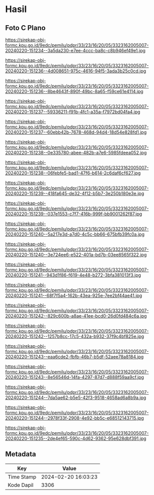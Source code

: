 # Hasil

## Foto C Plano

https://sirekap-obj-formc.kpu.go.id/9edc/pemilu/pdpr/33/23/16/20/05/3323162005007-20240220-151234--3a5da230-e7ee-4ccc-ba8c-c8b946ef49e1.jpg

https://sirekap-obj-formc.kpu.go.id/9edc/pemilu/pdpr/33/23/16/20/05/3323162005007-20240220-151236--4d008651-975c-4616-94f5-3ada3b25c0cd.jpg

https://sirekap-obj-formc.kpu.go.id/9edc/pemilu/pdpr/33/23/16/20/05/3323162005007-20240220-151236--8be4643f-890f-49bc-8a65-f59ce61e4114.jpg

https://sirekap-obj-formc.kpu.go.id/9edc/pemilu/pdpr/33/23/16/20/05/3323162005007-20240220-151237--59336211-f91b-4fc1-a35a-f7972bd04fa4.jpg

https://sirekap-obj-formc.kpu.go.id/9edc/pemilu/pdpr/33/23/16/20/05/3323162005007-20240220-151237--60ebb42b-7678-468d-94d4-18d54e828fd1.jpg

https://sirekap-obj-formc.kpu.go.id/9edc/pemilu/pdpr/33/23/16/20/05/3323162005007-20240220-151238--0e335780-abee-482b-a7e6-5985fdeea052.jpg

https://sirekap-obj-formc.kpu.go.id/9edc/pemilu/pdpr/33/23/16/20/05/3323162005007-20240220-151238--06febfe5-bad1-47f6-b614-2c6daf6cf627.jpg

https://sirekap-obj-formc.kpu.go.id/9edc/pemilu/pdpr/33/23/16/20/05/3323162005007-20240220-151239--418fa645-de32-4f12-b5b7-3e250b180e3e.jpg

https://sirekap-obj-formc.kpu.go.id/9edc/pemilu/pdpr/33/23/16/20/05/3323162005007-20240220-151239--037e1553-c7f7-416b-999f-bb9001262f87.jpg

https://sirekap-obj-formc.kpu.go.id/9edc/pemilu/pdpr/33/23/16/20/05/3323162005007-20240220-151240--5a217e3d-a7d0-4c5c-bb66-675bfb39fc0a.jpg

https://sirekap-obj-formc.kpu.go.id/9edc/pemilu/pdpr/33/23/16/20/05/3323162005007-20240220-151240--3e724ee6-e522-401a-bd7b-03ee8565f322.jpg

https://sirekap-obj-formc.kpu.go.id/9edc/pemilu/pdpr/33/23/16/20/05/3323162005007-20240220-151241--943d1f86-f619-4e48-b272-3bfa381013f3.jpg

https://sirekap-obj-formc.kpu.go.id/9edc/pemilu/pdpr/33/23/16/20/05/3323162005007-20240220-151241--68f7f5a4-162b-43ea-925e-7ee2bf44ae41.jpg

https://sirekap-obj-formc.kpu.go.id/9edc/pemilu/pdpr/33/23/16/20/05/3323162005007-20240220-151242--829c600b-a8ae-41ee-bcd0-26d0fd484c6a.jpg

https://sirekap-obj-formc.kpu.go.id/9edc/pemilu/pdpr/33/23/16/20/05/3323162005007-20240220-151242--1257b8cc-17c5-432a-b932-37f9c4bf825e.jpg

https://sirekap-obj-formc.kpu.go.id/9edc/pemilu/pdpr/33/23/16/20/05/3323162005007-20240220-151243--eaa6cde2-fbfb-46b7-b5df-52aee78a8184.jpg

https://sirekap-obj-formc.kpu.go.id/9edc/pemilu/pdpr/33/23/16/20/05/3323162005007-20240220-151243--8e56546d-14fa-4297-87d7-d888f59aa9cf.jpg

https://sirekap-obj-formc.kpu.go.id/9edc/pemilu/pdpr/33/23/16/20/05/3323162005007-20240220-151244--7da5ae62-b5e5-42f3-9518-4658ad6a8b9a.jpg

https://sirekap-obj-formc.kpu.go.id/9edc/pemilu/pdpr/33/23/16/20/05/3323162005007-20240220-151244--2978f33f-2908-4e92-bb5c-e68512143715.jpg

https://sirekap-obj-formc.kpu.go.id/9edc/pemilu/pdpr/33/23/16/20/05/3323162005007-20240220-151235--2de4ef65-590c-4d62-9362-95e628dbf391.jpg


## Metadata

| Key        | Value               |
| ---------- | ------------------- |
| Time Stamp | 2024-02-20 16:03:23 |
| Kode Dapil | 3306                |



